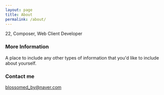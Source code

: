 ```yaml
---
layout: page
title: About
permalink: /about/
---
```


22, Composer, Web Client Developer

### More Information

A place to include any other types of information that you'd like to include about yourself.

### Contact me

[blossomed_by@naver.com](mailto:blossomed_by@naver.com)
